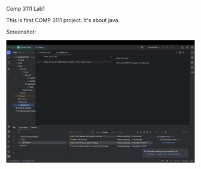Comp 3111 Lab1

This is first COMP 3111 project. It's about java.

Screenshot:

![Screenshot of the Project](./img/firstss.png)